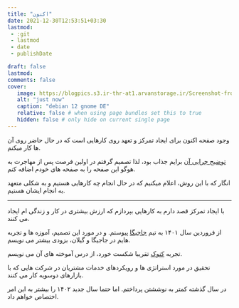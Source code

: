 ```yaml
---
title: "اکنون"
date: 2021-12-30T12:53:51+03:30
lastmod:
 - :git
 - lastmod
 - date
 - publishDate

draft: false
lastmod:
comments: false
cover:
   image: https://blogpics.s3.ir-thr-at1.arvanstorage.ir/Screenshot-from-2023-07-16-08-25-54.png
   alt: "just now"
   caption: "debian 12 gnome DE"
   relative: false # when using page bundles set this to true
   hidden: false # only hide on current single page
---
```



وجود صفحه اکنون برای ایجاد تمرکز و تعهد روی کارهایی است که در حال حاضر روی آن ها کار میکنم.

[توضیح چرایی آن](https://nownownow.com/about) برایم جذاب بود، لذا تصمیم گرفتم در اولین فرصت پس از مهاجرت به هوگو این صفحه را به صفحه های خودم اضافه کنم.

انگار که با این روش، اعلام میکنیم که در حال انجام چه کارهایی هستیم و به شکلی متعهد به انجام ایشان هستیم.

---

با ایجاد تمرکز قصد دارم به کارهایی بپردازم که ارزش بیشتری در کار و زندگی ام ایجاد می کنند.

از فروردین سال ۱۴۰۱ به تیم [جاجیگا](https://www.jajiga.com/) پیوستم. و در مورد این تصمیم، آموزه ها و تجربه هایم در جاجیگا و گیلان، بزودی بیشتر می نویسم.

تجربه [کنوک](https://kanook.me/) تقریبا شکست خورد، از درس آموخته های آن می نویسم.

تحقیق در مورد استراتژی ها و  رویکردهای خدمات مشتریان در شرکت هایی که با بازارهای دوسویه کار می کنند.

در سال گذشته کمتر به نوششتن پرداختم. اما حتما سال جدید ۱۴۰۲ را بیشتر به این امر اختصاص خواهم داد.

